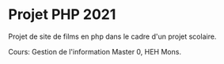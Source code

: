 # Projet PHP 2021

Projet de site de films en php dans le cadre d'un projet scolaire.

Cours: Gestion de l'information Master 0, HEH Mons.